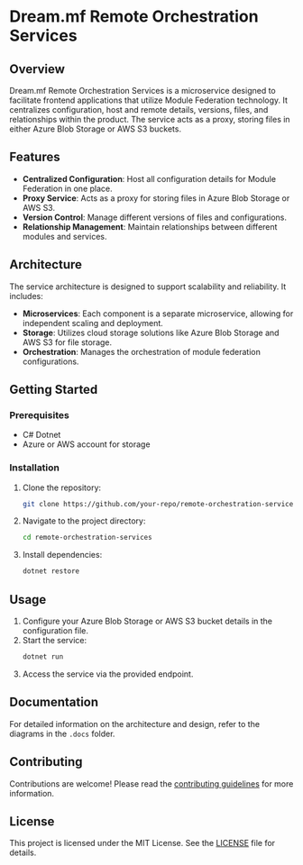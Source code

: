 # Dream.mf Remote Orchestration Services

## Overview

Dream.mf Remote Orchestration Services is a microservice designed to facilitate frontend applications that utilize Module Federation technology. It centralizes configuration, host and remote details, versions, files, and relationships within the product. The service acts as a proxy, storing files in either Azure Blob Storage or AWS S3 buckets.

## Features
- **Centralized Configuration**: Host all configuration details for Module Federation in one place.
- **Proxy Service**: Acts as a proxy for storing files in Azure Blob Storage or AWS S3.
- **Version Control**: Manage different versions of files and configurations.
- **Relationship Management**: Maintain relationships between different modules and services.

## Architecture
The service architecture is designed to support scalability and reliability. It includes:
- **Microservices**: Each component is a separate microservice, allowing for independent scaling and deployment.
- **Storage**: Utilizes cloud storage solutions like Azure Blob Storage and AWS S3 for file storage.
- **Orchestration**: Manages the orchestration of module federation configurations.

## Getting Started

### Prerequisites
- C# Dotnet
- Azure or AWS account for storage

### Installation
1. Clone the repository:
   ```bash
   git clone https://github.com/your-repo/remote-orchestration-services.git
   ```
2. Navigate to the project directory:
   ```bash
   cd remote-orchestration-services
   ```
3. Install dependencies:
   ```bash
   dotnet restore
   ```

## Usage
1. Configure your Azure Blob Storage or AWS S3 bucket details in the configuration file.
2. Start the service:
   ```bash
   dotnet run
   ```
3. Access the service via the provided endpoint.

## Documentation
For detailed information on the architecture and design, refer to the diagrams in the `.docs` folder.

## Contributing
Contributions are welcome! Please read the [contributing guidelines](CONTRIBUTING.md) for more information.

## License
This project is licensed under the MIT License. See the [LICENSE](LICENSE.md) file for details.
